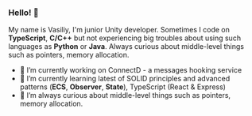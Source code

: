 ### Hello! 👋

My name is Vasiliy, 
I'm junior Unity developer. Sometimes I code on **TypeScript**, **C/C++** but
not experiencing big troubles about using such languages as **Python** or 
**Java**. 
Always curious about middle-level things such as pointers, memory allocation.

- 🔭 I’m currently working on ConnectD - a messages hooking service
- 🌱 I’m currently learning latest of SOLID principles and advanced patterns (**ECS**, **Observer**, **State**), TypeScript (React & Express)
- 👯 I’m always curious about middle-level things such as pointers, memory allocation.
